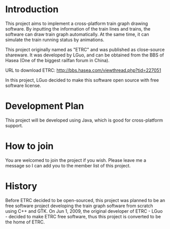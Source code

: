 # Introduction #

This project aims to implement a cross-platform train graph drawing software. By inputting the information of the train lines and trains, the software can draw train graph automatically. At the same time, it can simulate the train running status by animations.

This project originally named as "ETRC" and was published as close-source shareware. It was developed by LGuo, and can be obtained from the BBS of Hasea (One of the biggest railfan forum in China).

URL to download ETRC: http://bbs.hasea.com/viewthread.php?tid=227051

In this project, LGuo decided to make this software open source with free software license.

# Development Plan #

This project will be developed using Java, which is good for cross-platform support.

# How to join #

You are welcomed to join the project if you wish. Please leave me a message so I can add you to the member list of this project.

# History #

Before ETRC decided to be open-sourced, this project was planned to be an free software project developing the train graph software from scratch using C++ and GTK. On Jun 1, 2009, the original developer of ETRC - LGuo - decided to make ETRC free software, thus this project is converted to be the home of ETRC.
